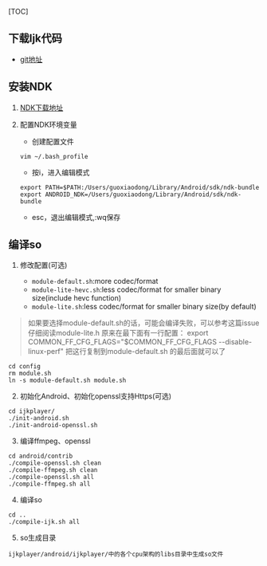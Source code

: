 [TOC]
## 下载Ijk代码
- [git地址](https://github.com/Bilibili/ijkplayer.git)

## 安装NDK
1. [NDK下载地址](https://developer.android.com/ndk/downloads/index.html)
2. 配置NDK环境变量
    - 创建配置文件

    ```
    vim ~/.bash_profile
    ```
    - 按i，进入编辑模式

    ```
    export PATH=$PATH:/Users/guoxiaodong/Library/Android/sdk/ndk-bundle
    export ANDROID_NDK=/Users/guoxiaodong/Library/Android/sdk/ndk-bundle
    ```
    - esc，退出编辑模式,:wq保存

## 编译so
1. 修改配置(可选)

	* `module-default.sh`:more codec/format
	* `module-lite-hevc.sh`:less codec/format for smaller binary size(include hevc function)
	* `module-lite.sh`:less codec/format for smaller binary size(by default)

> 如果要选择module-default.sh的话，可能会编译失败，可以参考这篇issue
仔细阅读module-lite.h 原来在最下面有一行配置：
export COMMON_FF_CFG_FLAGS="$COMMON_FF_CFG_FLAGS --disable-linux-perf"
把这行复制到module-default.sh 的最后面就可以了

```
cd config
rm module.sh
ln -s module-default.sh module.sh
```
2. 初始化Android、初始化openssl支持Https(可选)
```
cd ijkplayer/
./init-android.sh
./init-android-openssl.sh
```
3. 编译ffmpeg、openssl
```
cd android/contrib
./compile-openssl.sh clean
./compile-ffmpeg.sh clean
./compile-openssl.sh all
./compile-ffmpeg.sh all
```
4. 编译so
```
cd ..
./compile-ijk.sh all
```
5. so生成目录
```
ijkplayer/android/ijkplayer/中的各个cpu架构的libs目录中生成so文件
```

